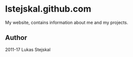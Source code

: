 # lstejskal.github.com #

My website, contains information about me and my projects.

## Author ##

2011-17 Lukas Stejskal
